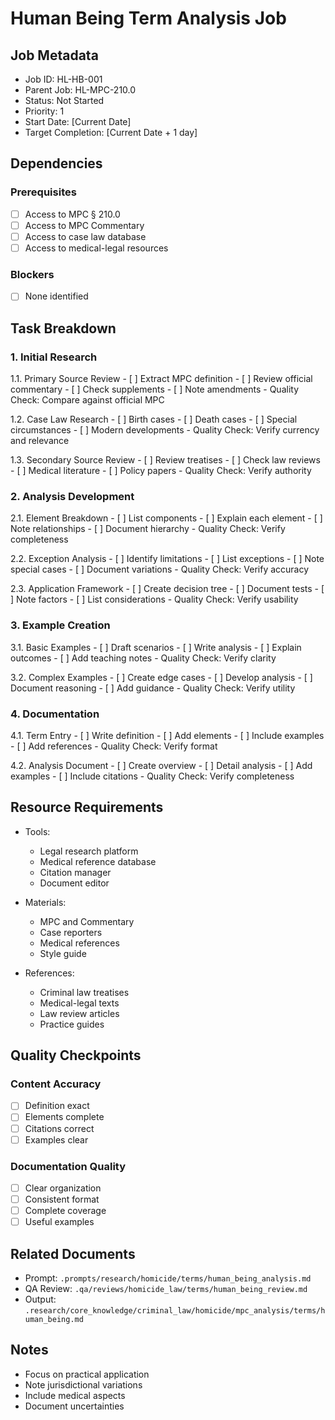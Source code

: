 # Human Being Term Analysis Job

## Job Metadata
- Job ID: HL-HB-001
- Parent Job: HL-MPC-210.0
- Status: Not Started
- Priority: 1
- Start Date: [Current Date]
- Target Completion: [Current Date + 1 day]

## Dependencies
### Prerequisites
- [ ] Access to MPC § 210.0
- [ ] Access to MPC Commentary
- [ ] Access to case law database
- [ ] Access to medical-legal resources

### Blockers
- [ ] None identified

## Task Breakdown

### 1. Initial Research
1.1. Primary Source Review
    - [ ] Extract MPC definition
    - [ ] Review official commentary
    - [ ] Check supplements
    - [ ] Note amendments
    - Quality Check: Compare against official MPC

1.2. Case Law Research
    - [ ] Birth cases
    - [ ] Death cases
    - [ ] Special circumstances
    - [ ] Modern developments
    - Quality Check: Verify currency and relevance

1.3. Secondary Source Review
    - [ ] Review treatises
    - [ ] Check law reviews
    - [ ] Medical literature
    - [ ] Policy papers
    - Quality Check: Verify authority

### 2. Analysis Development
2.1. Element Breakdown
    - [ ] List components
    - [ ] Explain each element
    - [ ] Note relationships
    - [ ] Document hierarchy
    - Quality Check: Verify completeness

2.2. Exception Analysis
    - [ ] Identify limitations
    - [ ] List exceptions
    - [ ] Note special cases
    - [ ] Document variations
    - Quality Check: Verify accuracy

2.3. Application Framework
    - [ ] Create decision tree
    - [ ] Document tests
    - [ ] Note factors
    - [ ] List considerations
    - Quality Check: Verify usability

### 3. Example Creation
3.1. Basic Examples
    - [ ] Draft scenarios
    - [ ] Write analysis
    - [ ] Explain outcomes
    - [ ] Add teaching notes
    - Quality Check: Verify clarity

3.2. Complex Examples
    - [ ] Create edge cases
    - [ ] Develop analysis
    - [ ] Document reasoning
    - [ ] Add guidance
    - Quality Check: Verify utility

### 4. Documentation
4.1. Term Entry
    - [ ] Write definition
    - [ ] Add elements
    - [ ] Include examples
    - [ ] Add references
    - Quality Check: Verify format

4.2. Analysis Document
    - [ ] Create overview
    - [ ] Detail analysis
    - [ ] Add examples
    - [ ] Include citations
    - Quality Check: Verify completeness

## Resource Requirements
- Tools:
  - Legal research platform
  - Medical reference database
  - Citation manager
  - Document editor

- Materials:
  - MPC and Commentary
  - Case reporters
  - Medical references
  - Style guide

- References:
  - Criminal law treatises
  - Medical-legal texts
  - Law review articles
  - Practice guides

## Quality Checkpoints
### Content Accuracy
- [ ] Definition exact
- [ ] Elements complete
- [ ] Citations correct
- [ ] Examples clear

### Documentation Quality
- [ ] Clear organization
- [ ] Consistent format
- [ ] Complete coverage
- [ ] Useful examples

## Related Documents
- Prompt: `.prompts/research/homicide/terms/human_being_analysis.md`
- QA Review: `.qa/reviews/homicide_law/terms/human_being_review.md`
- Output: `.research/core_knowledge/criminal_law/homicide/mpc_analysis/terms/human_being.md`

## Notes
- Focus on practical application
- Note jurisdictional variations
- Include medical aspects
- Document uncertainties 